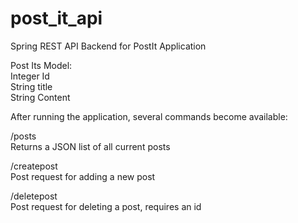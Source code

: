 # post_it_api
Spring REST API Backend for PostIt Application

Post Its Model:  
Integer Id  
String title  
String Content  

After running the application, several commands become available:  

/posts  
Returns a JSON list of all current posts  

/createpost  
Post request for adding a new post  

/deletepost  
Post request for deleting a post, requires an id  
